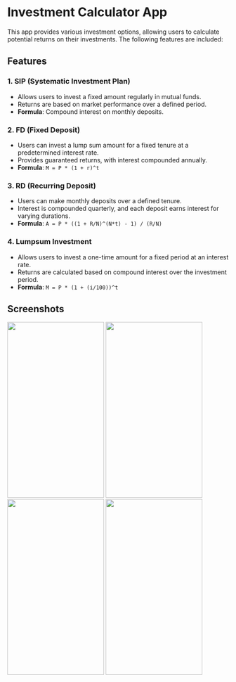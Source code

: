 # Investment Calculator App

This app provides various investment options, allowing users to calculate potential returns on their investments. The following features are included:

## Features

### 1. **SIP (Systematic Investment Plan)**
   - Allows users to invest a fixed amount regularly in mutual funds.
   - Returns are based on market performance over a defined period.
   - **Formula**: Compound interest on monthly deposits.

### 2. **FD (Fixed Deposit)**
   - Users can invest a lump sum amount for a fixed tenure at a predetermined interest rate.
   - Provides guaranteed returns, with interest compounded annually.
   - **Formula**: `M = P * (1 + r)^t`

### 3. **RD (Recurring Deposit)**
   - Users can make monthly deposits over a defined tenure.
   - Interest is compounded quarterly, and each deposit earns interest for varying durations.
   - **Formula**: `A = P * ((1 + R/N)^(N*t) - 1) / (R/N)`

### 4. **Lumpsum Investment**
   - Allows users to invest a one-time amount for a fixed period at an interest rate.
   - Returns are calculated based on compound interest over the investment period.
   - **Formula**: `M = P * (1 + (i/100))^t`

## Screenshots
<img src="https://github.com/user-attachments/assets/eb370d1c-8556-437d-9689-db00a02afd0a" height="400" width="220"/>
<img src="https://github.com/user-attachments/assets/20bf2d7d-2482-419a-b5b3-cb52d384e670" height="400" width="220"/>
<img src="https://github.com/user-attachments/assets/2a59f535-3d67-4c5f-a3e0-a935bbdfbf7b" height="400" width="220"/>
<img src="https://github.com/user-attachments/assets/1e360912-0e84-4b3a-99b2-be612ed29b4e" height="400" width="220"/>


